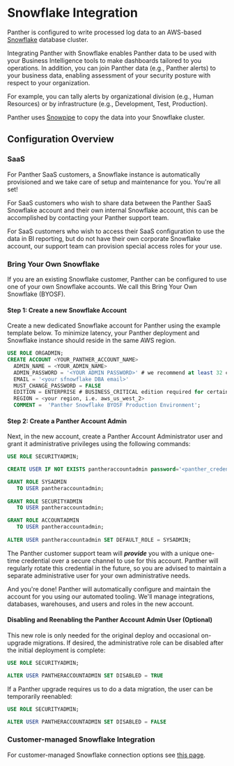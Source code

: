 # Snowflake Integration

Panther is configured to write processed log data to an AWS-based [Snowflake](https://www.snowflake.com) database cluster.&#x20;

Integrating Panther with Snowflake enables Panther data to be used with your Business Intelligence tools to make dashboards tailored to you operations. In addition, you can join Panther data (e.g., Panther alerts) to your business data, enabling assessment of your security posture with respect to your organization.

For example, you can tally alerts by organizational division (e.g., Human Resources) or by infrastructure (e.g., Development, Test, Production).

Panther uses [Snowpipe](https://docs.snowflake.com/en/user-guide/data-load-snowpipe-intro.html) to copy the data into your Snowflake cluster.

## Configuration Overview

### SaaS

For Panther SaaS customers, a Snowflake instance is automatically provisioned and we take care of setup and maintenance for you. You're all set!

For SaaS customers who wish to share data between the Panther SaaS Snowflake account and their own internal Snowflake account, this can be accomplished by contacting your Panther support team.

For SaaS customers who wish to access their SaaS configuration to use the data in BI reporting, but do not have their own corporate Snowflake account, our support team can provision special access roles for your use.&#x20;

### Bring Your Own Snowflake

If you are an existing Snowflake customer, Panther can be configured to use one of your own Snowflake accounts. We call this Bring Your Own Snowflake (BYOSF).&#x20;

#### Step 1: Create a new Snowflake Account&#x20;

Create a new dedicated Snowflake account for Panther using the example template below. To minimize latency, your Panther deployment and Snowflake instance should reside in the same AWS region.

```sql
USE ROLE ORGADMIN;
CREATE ACCOUNT <YOUR_PANTHER_ACCOUNT_NAME>
  ADMIN_NAME = <YOUR_ADMIN_NAME>
  ADMIN_PASSWORD = '<YOUR ADMIN PASSWORD>' # we recommend at least 32 characters
  EMAIL = '<your sfnowflake DBA email>'
  MUST_CHANGE_PASSWORD = FALSE
  EDITION = ENTERPRISE # BUSINESS_CRITICAL edition required for certain features
  REGION = <your region, i.e. aws_us_west_2>
  COMMENT =  'Panther Snowflake BYOSF Production Environment'; 
```

#### Step 2: Create a Panther Account Admin

Next, in the new account, create a Panther Account Administrator user and grant it administrative privileges using the following commands:&#x20;

```sql
USE ROLE SECURITYADMIN;

CREATE USER IF NOT EXISTS pantheraccountadmin password='<panther_credential>';

GRANT ROLE SYSADMIN
   TO USER pantheraccountadmin;
   
GRANT ROLE SECURITYADMIN
   TO USER pantheraccountadmin;

GRANT ROLE ACCOUNTADMIN
   TO USER pantheraccountadmin;
   
ALTER USER pantheraccountadmin SET DEFAULT_ROLE = SYSADMIN;
```

The Panther customer support team will _**provide**_ you with a unique one-time credential over a secure channel to use for this account. Panther will regularly rotate this credential in the future, so you are advised to maintain a separate administrative user for your own administrative needs.

And you're done! Panther will automatically configure and maintain the account for you using our automated tooling. We'll manage integrations, databases, warehouses, and users and roles in the new account.&#x20;

#### **Disabling and Reenabling the Panther Account Admin User (Optional)**

This new role is only needed for the original deploy and occasional on-upgrade migrations. If desired, the administrative role can be disabled after the initial deployment is complete:

```sql
USE ROLE SECURITYADMIN;

ALTER USER PANTHERACCOUNTADMIN SET DISABLED = TRUE
```

If a Panther upgrade requires us to do a data migration, the user can be temporarily reenabled:

```sql
USE ROLE SECURITYADMIN;

ALTER USER PANTHERACCOUNTADMIN SET DISABLED = FALSE
```

### Customer-managed Snowflake Integration

For customer-managed Snowflake connection options see [this page](customer-managed-snowflake.md).
